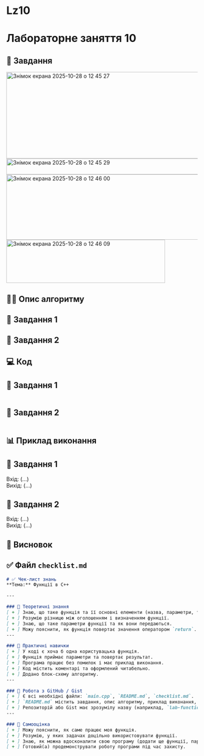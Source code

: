 # Lz10
# Лабораторне заняття 10
## 🧩 Завдання  
<img width="1496" height="228" alt="Знімок екрана 2025-10-28 о 12 45 27" src="https://github.com/user-attachments/assets/e416df1f-8c9c-435b-b775-21526ba07183" />
<img width="706" height="42" alt="Знімок екрана 2025-10-28 о 12 45 29" src="https://github.com/user-attachments/assets/ee6106d1-e879-4d82-b7a7-aea246d9e3fd" />
<img width="1246" height="172" alt="Знімок екрана 2025-10-28 о 12 46 00" src="https://github.com/user-attachments/assets/fe9b077c-5d3e-49a2-a5a2-aa04e0d03846" />
<img width="418" height="114" alt="Знімок екрана 2025-10-28 о 12 46 09" src="https://github.com/user-attachments/assets/6c98e502-d50d-46e2-be24-31464864da34" />


## 🧠🧩 Опис алгоритму  
## 🧩 Завдання  1

## 🧩 Завдання  2

## 💻 Код  
## 🧩 Завдання  1
```

```
## 🧩 Завдання  2
```

```

## 📊 Приклад виконання  
## 🧩 Завдання  1
Вхід: (...)  
Вихід: (...)
## 🧩 Завдання  2
Вхід: (...)  
Вихід: (...)

## 📝 Висновок  

## ✅ **Файл `checklist.md`**

``` markdown
# ✅ Чек-лист знань
**Тема:** Функції в C++

---

### 🧠 Теоретичні знання
[ + ] Знаю, що таке функція та її основні елементи (назва, параметри, тип, тіло).  
[ + ] Розумію різницю між оголошенням і визначенням функції.  
[ + ] Знаю, що таке параметри функції та як вони передаються.  
[ + ] Можу пояснити, як функція повертає значення оператором `return`.  
---

### 🧩 Практичні навички
[ + ] У коді є хоча б одна користувацька функція.  
[ + ] Функція приймає параметри та повертає результат.  
[ + ] Програма працює без помилок і має приклад виконання.  
[ + ] Код містить коментарі та оформлений читабельно.  
[ + ] Додано блок-схему алгоритму.  
---

### 🧰 Робота з GitHub / Gist
[ + ] Є всі необхідні файли: `main.cpp`, `README.md`, `checklist.md`.  
[ + ] `README.md` містить завдання, опис алгоритму, приклад виконання, блок-схему та висновок.  
[ + ] Репозиторій або Gist має зрозумілу назву (наприклад, `lab-functions`) і чітку структуру.  
---

### 🧩 Самооцінка
[ + ] Можу пояснити, як саме працює моя функція.  
[ + ] Розумію, у яких задачах доцільно використовувати функції.  
[ + ] Знаю, як можна вдосконалити свою програму (додати ще функції, параметри тощо).  
[ + ] Готовий(а) продемонструвати роботу програми під час захисту.
```
